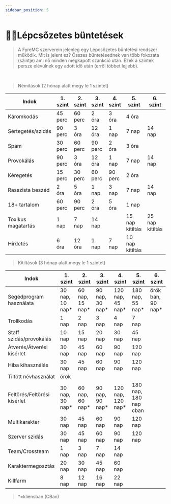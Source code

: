 ```yaml
---
sidebar_position: 5
---
```


# 👨‍⚖️Lépcsőzetes büntetések

>A FyreMC szerverein jelenleg egy Lépcsőzetes büntetési rendszer működik. Mit is jelent ez?
Összes büntetésednek van több fokozata (szintje) ami nő minden megkapott szankció után. Ezek a szintek persze elévülnek egy adott idő után (erről többet lejjebb).

<br />

>Némítások (2 hónap alatt megy le 1 szintet)

|      Indok         | 1. szint | 2. szint | 3. szint | 4. szint |    5. szint     |    6. szint     |
|--------------------|----------|----------|----------|----------|-----------------|-----------------|
|    Káromkodás      | 45 perc  | 60 perc  |  2 óra   |  3 óra   |               4 óra              ||
| Sértegetés/szidás  | 90 perc  |  3 óra   |  12 óra  |   1 nap  |      7 nap      |      14 nap     |
|       Spam         | 30 perc  | 60 perc  | 90 perc  |   2 óra  |               3 óra              ||
|    Provokálás      | 90 perc  |  3 óra   |  12 óra  |  1 nap   |     7 nap       |      14 nap     |
|     Kéregetés      | 15 perc  | 30 perc  | 60 perc  | 90 perc  |               2 óra              ||
| Rasszista beszéd   |  2 óra   |  5 óra   |  1 nap   |  3 nap   |     7 nap       |      14 nap     |
|    18+ tartalom    | 60 perc  | 90 perc  |  2 óra   |  5 óra   |             1 nap                ||
| Toxikus magatartás |  1 nap   |  7 nap   |       14 nap       || 15 nap kitiltás | 25 nap kitiltás |
|      Hirdetés      |  6 óra   |  12 óra  |  1 nap   |   7 nap  |          10 nap kitiltás         ||

>Kitiltások (3 hónap alatt megy le 1 szintet)

|          Indok              |     1. szint    |     2. szint    |     3. szint    |     4. szint      |     5. szint     |     6. szint      |
| --------------------------- | --------------- | --------------- | --------------- | ----------------- | ---------------- | ----------------- |
|   Segédprogram használata   | 30 nap, 10 nap* | 60 nap, 15 nap* | 90 nap, 30 nap* |  120 nap, 45 nap* | 180 nap, 55 nap* | örök ban, 90 nap* |
|          Trollkodás         |      1 nap      |      2 nap      |      3 nap      |       4 nap       |                7 nap                ||
|   Staff szidás/provokálás   |      10 nap     |     15 nap      |     20 nap      |      30 nap       |               45 nap                ||
|  Átverés/Átverési kisérlet  |     30 nap      |     45 nap      |     60 nap      |      90 nap       |               120 nap               ||
|      Hiba kihasználás       |     30 nap      |     45 nap      |     60 nap      |      90 nap       |               120 nap               ||
|     Tiltott névhasználat    |                                                    örök                                                   ||||||
| Feltörés/Feltörési kísérlet | 30 nap, 30 nap* | 60 nap, 60 nap* | 90 nap, 90 nap* | 120 nap, 120 nap* |        180 nap, 180 nap cban        ||
|        Multikarakter        |     30 nap      |     45 nap      |     60 nap      |      90 nap       |               120 nap               ||
|         Szerver szidás      |     30 nap      |     45 nap      |     60 nap      |      90 nap       |               120 nap               ||
|        Team/Crossteam       |      1 nap      |      3 nap      |      7 nap      |                          14 nap                        |||
|      Karaktermegosztás      |     20 nap      |     30 nap      |     45 nap      |                           60 nap                       |||
|           Killfarm          |      8 nap      |     12 nap      |     16 nap      |                           22 nap                       |||

> *=kliensban (CBan)